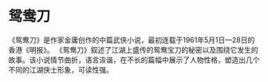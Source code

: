 # 鸳鸯刀

《鸳鸯刀》是作家金庸创作的中篇武侠小说，最初连载于1961年5月1日—28日的香港《明报》。
《鸳鸯刀》叙述了江湖上盛传的鸳鸯宝刀的秘密以及围绕它发生的故事。该小说情节曲折，语言诙谐，在不长的篇幅中展示了人物性格，塑造出几个不同的江湖侠士形象，可读性强。